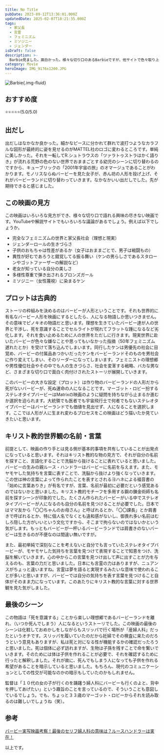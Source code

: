 ```yaml
---
title: No Title
pubDate: 2023-09-12T13:36:01.000Z
updatedDate: 2025-02-07T18:21:35.000Z
tags:
  - 家父長
  - 言霊
  - フェミニズム
  - ミソジニー
  - ジェンダー
isDraft: false
description: >-
  Barbie見ました。面白かった。様々な切り口のあるBarbieですが、他サイトで色々取り上げられているので、この記事ではBarbieの設定である人形が人になる物語のプロセスを追ってみたいと思います。
category: Movie
heroImage: IMG_9176x1200.JPG
---
```




![Barbie](https://object-storage.tyo2.conoha.io/v1/nc_.../blog-astro-assets/IMG_9176x1200.JPG){.img-fluid}

## おすすめ度
⭐️⭐️⭐️⭐️⭐️(5.0/5.0)

## 出だし

出だしはなかなか良かった。細かなピースに分かれて群れで波打つようなカラフルな図形が最終的に姿を見せるのがMATTEL社のロゴに変わるところです。単純に美しかった。それを一転してR.シュトラウスの「ツァラトゥストラはかく語りき」が流れる荒野の色のない世界でおままごとする幼児のシーンに切り替わるのですから、キューブリックの「2001年宇宙の旅」のオマージュであることがわかります。モノリスならぬバービーを見た女子が、赤ん坊の人形を投げ上げ、それがバービーランドに切り替わっていきます。なかなかいい出だしでした。先が期待できると感じました。



## この映画の見方

この映画はいろいろな見方ができ、様々な切り口で語れる興味の尽きない映画です。YouTubeや解説サイトでもいろいろな議論があるでしょう。例えば以下でしょうか。

- 完全なフェミニズムの世界と家父長社会（理想と現実）
- ジェンダーロールの生きづらさ
- 子供のおもちゃは性差があるか（女子はおままごとで、男子は戦闘もの）
- 異性が好むであろうと錯覚してる振る舞い（ケンの男らしさであるスタローンやゴットファーザーの解説など）
- 老女が知っている自分の美しさ
- 多様性尊重で弾き出されるブロンズガール
- ミソジニー（女性蔑視）に染まるケン



## プロットは古典的

ストーリの枠組みを決めるのはバービーが人形ということです。それも世界的に有名なバービー人形を映画にするとしたら、人になる物語しか思いつきません。その意味でピノキオの物語だと思います。理想を生きていたバービー達が人の世界と干渉し、死を意識することでセルライトが現れてフラットな踵になるなど劣化します。それを食い止めるために人の世界をただしに行きます。現実世界に赴いたバービーが色々な嫌なことや思ってもいなかった指摘（50年フェミニズム遅れたとか）を受けて落ち込んでしまいます。同行したケンは男優先の社会に目覚め、バービーの付属品あつかいだったケンをバービーランドそのものを男社会に作り変えてしまい、そのリーダーになってしまいます。フェミニストの理想郷や男性優位社会やその中でも人の生きづらさ、社会を変革する戦略、バカな男など、さまざまな切り口で面白く肉付けされたストーリが展開していきます。

このバービーの大きな設定（プロット）は作り物のバービーランドの人形だから死がないバービーが、死ぬ運命の人になることです。マーゴット・ロビー扮するステレオタイプバービーはMatrixの映画のように疑問を持ちながら止まるか進むか選択を迫られます。大統領でも医者でも宇宙飛行士で何者でもないステレオタイプバービーはバービーランドでも価値を見出せず、人になることを選択します。ここでは人形が人に生まれ変わるプロセスをこの映画はどう描いたか見ていきたいと思います。



## キリスト教的世界観の名前・言葉

前提として、映画の作り手とは見る側が基本的事項を共有していることが出発点になっていると思います。それはキリスト教的な物の見方で、それが自分の名前を探すこと、言語化することで洗脳から抜けることに表れていると思いました。バービーの生みの親ルース・ハンドラーはバービーに名前を与えます。また、モヤモヤした気持ちを言葉に表すことで、洗脳から抜けより強くなっていきます。この世は神の言葉によって作られたことを表すとされるヨハネによる福音書の「始めに言葉ありき」が有名ですが、言葉、名前が最初に必要だという感覚あるのではないかと思いました。キリスト教的モチーフを多用する鋼の錬金術師も名前を探すシーンが印象的でした。たくさん作られたバービーがいる中でステレオタイプバービーが人になるのも自分の名前を見つけることが必要でした。日本ではママ友から「〇〇ちゃんのお母さん」と呼ばれるとか、「〇〇課長」とか肩書きで呼ばれるとか、特に個人名でなくとも違和感がないし、御畏れ多い名前はむしろ隠した方がいいという文化ですから、そこまで拘らないのではないかという気がします。もっともバービーが一杯いるバービーランドでは肩書きのないバービーは生きるのが不便なのは間違い無いですが。

また、最初単純で深刻なことを考えないと自分でも言っていたステレオタイプバービーが、モヤモヤした気持ちを言葉を見つけて表現することで知恵をつけ、洗脳を解いていきます。心の中からこの言葉を見つけ出して声に出すことが力を与えるのも、言葉の力だと思いました。日本にも言霊の力はありますが、ニュアンスがちょっと違いますね。言霊は夢を語ると実現するみたいな意味で使われることが多いと思いますが、バービーでは自分の気持ちを表す言葉を見つけること自体がそのまま力になっています。このあたりにキリスト教的な言葉に対する世界観を見た気がしました。



## 最後のシーン

この物語は「死を意識する」ことから楽しい理想郷であるバービーランドを離れ、（いつか死んでしまう）人になるというストーリでした。この映画の最後のシーンは化粧しておめかしをしながらもスリッパで行く場所が「産婦人科」だったというオチです。スリッパを履いていたのだから妊婦でその検査に来たのだろうという意見もありますが、私は死と対になる性が機能するかの確認だったろうと思いました。死は個体に必ず訪れますが、生物は子孫を残すことで命を繋いでいきます。そのためには体は子供を作れることが必要で、それを確認するために行ったと解釈しました。それが故に、死んでもしまう人になっても子供を作れる希望があることを暗示していると思いました。もちろん、現代のコミュニケーションとしての性交が可能なのかの暗示もしていたのかもしれません。

監督は「１０代の女の子が行くのを躊躇う婦人科にバービーも行くのよと、背中を押してあげたい」という趣旨のことを言っているので、そういうことも意図しているでしょう。でも、ちょっと３３歳のマーゴット・ロビーからそれを読み取るのは難しいでしょうね（笑）。



## 参考

[バービー実写映画考察！最後のセリフ婦人科の意味は？ルースハンドラーは実在！](https://thimble-kiss.com/barbie-consideration/)



以上です。
